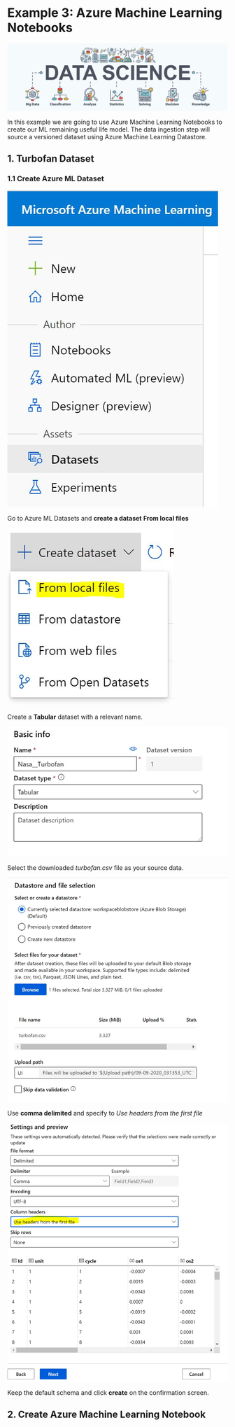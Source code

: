 # Example 3: Azure Machine Learning Notebooks

![ds design](../images/datascience.png)

In this example we are going to use Azure Machine Learning Notebooks to create our ML remaining useful life model. The data ingestion step will source a versioned dataset using Azure Machine Learning Datastore.

## 1. Turbofan Dataset

### 1.1 Create Azure ML Dataset


![ds design](../images/datasets.jpg)

Go to Azure ML Datasets and **create a dataset** **From local files**

![ds design](../images/create_dataset.jpg)

Create a **Tabular** dataset with a relevant name.

![ds design](../images/dataset_basic.jpg)

Select the downloaded *turbofan.csv* file as your source data.

![ds design](../images/dataset_file.jpg)

Use **comma delimited** and specify to *Use headers from the first file*

![ds design](../images/dataset_settings.jpg)

Keep the default schema and click **create** on the confirmation screen.


## 2. Create Azure Machine Learning Notebook
